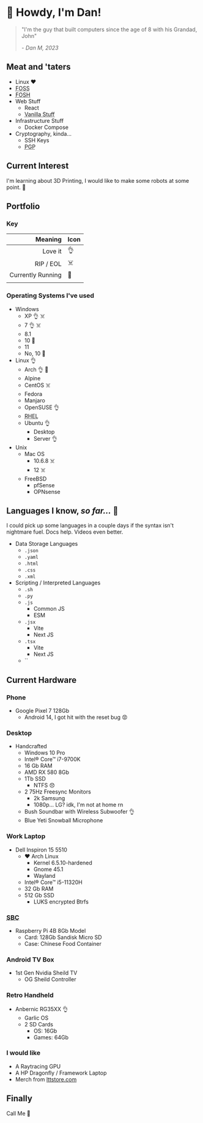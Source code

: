 
# :wave: Howdy, I'm Dan!

> "I'm the guy that built computers since the age of 8 with his Grandad, John"
>
>\- _Dan M, 2023_

## Meat and 'taters

- Linux :heart:
- <abbr title="Free Open Source Software">FOSS</abbr>
- <abbr title="Free Open Source Hardware">FOSH</abbr>
- Web Stuff
    - React
    - <abbr title="HTML, CSS ♥, JS">Vanilla Stuff</abbr>
- Infrastructure Stuff
    - Docker Compose
- Cryptography, kinda...
    - SSH Keys
    - <abbr title="Pretty Good Privacy">PGP</abbr>

## Current Interest

I'm learning about 3D Printing, I would like to make some robots at some point. :robot:

## Portfolio

### Key

| Meaning           |Icon                    |
|------------------:|:-----------------------|
| Love it           | :ok_hand:                |
| RIP / EOL         | :skull_and_crossbones: |
| Currently Running | :crown:                |
|                   |                        |

### Operating Systems I've used

- Windows
    - XP :ok_hand: :skull_and_crossbones:
    - 7 :ok_hand: :skull_and_crossbones:
    - 8.1
    - 10 :crown: 
    - 11
    - No, 10 :crown: 
- Linux :ok_hand:
    - Arch :ok_hand: :crown:
    - Alpine
    - CentOS :skull_and_crossbones:
    - Fedora
    - Manjaro
    - OpenSUSE :ok_hand:
    - <abbr title="Red Hat Enterprise Linux">RHEL</abbr>
    - Ubuntu :ok_hand:
        - Desktop
        - Server :ok_hand:
- Unix
    - Mac OS
        - 10.6.8 :skull_and_crossbones:
        - 12 :skull_and_crossbones:
    - FreeBSD 
        - pfSense
        - OPNsense



## Languages I know, *so far...* :supervillain:

I could pick up some languages in a couple days if the syntax isn't nightmare fuel. Docs help. Videos even better.

- Data Storage Languages
    - `.json`
    - `.yaml`
    - `.html`
    - `.css`
    - `.xml`
- Scripting / Interpreted Languages
    - `.sh`
    - `.py`
    - `.js`
        - Common JS
        - ESM
    - `.jsx`
        - Vite
        - Next JS
    - `.tsx`
        - Vite
        - Next JS
    - ``

## Current Hardware

### Phone

- Google Pixel 7 128Gb
    - Android 14, I got hit with the reset bug 😡

### Desktop
- Handcrafted
    - Windows 10 Pro
    - Intel® Core™ i7-9700K
    - 16 Gb RAM
    - AMD RX 580 8Gb
    - 1Tb SSD
      - NTFS 😞
    - 2 75Hz Freesync Monitors
        - 2k Samsung
        - 1080p... LG? idk, I'm not at home rn
    - Bush Soundbar with Wireless Subwoofer :ok_hand:
    - Blue Yeti Snowball Microphone

### Work Laptop
- Dell Inspiron 15 5510
  - :heart: Arch Linux
    - Kernel 6.5.10-hardened
    - Gnome 45.1
    - Wayland
  - Intel® Core™ i5-11320H
  - 32 Gb RAM
  - 512 Gb SSD
    - LUKS encrypted Btrfs

### <abbr title="Single Board Computer">SBC</abbr>

- Raspberry Pi 4B 8Gb Model
  - Card: 128Gb Sandisk Micro SD
  - Case: Chinese Food Container

### Android TV Box 

- 1st Gen Nvidia Sheild TV 
  - OG Sheild Controller

### Retro Handheld 

- Anbernic RG35XX :ok_hand:
  - Garlic OS
  - 2 SD Cards
    - OS: 16Gb
    - Games: 64Gb

### I would like

- A Raytracing GPU
- A HP Dragonfly / Framework Laptop
- Merch from [lttstore.com](https://lttstore.com)

## Finally

Call Me :mega: